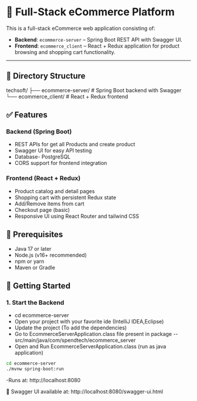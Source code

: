 # 🛒 Full-Stack eCommerce Platform

This is a full-stack eCommerce web application consisting of:

- **Backend**: `ecommerce-server` – Spring Boot REST API with Swagger UI.
- **Frontend**: `ecommerce_client` – React + Redux application for product browsing and shopping cart functionality.
---

## 📁 Directory Structure
techsoft/
├── ecommerce-server/ # Spring Boot backend with Swagger
└── ecommerce_client/ # React + Redux frontend

## ✅ Features

### Backend (Spring Boot)
- REST APIs for get all Products and create product
- Swagger UI for easy API testing
- Database- PostgreSQL
- CORS support for frontend integration

### Frontend (React + Redux)
- Product catalog and detail pages
- Shopping cart with persistent Redux state
- Add/Remove items from cart
- Checkout page (basic)
- Responsive UI using React Router and tailwind CSS

## 🔧 Prerequisites

- Java 17 or later
- Node.js (v16+ recommended)
- npm or yarn
- Maven or Gradle

## 🚀 Getting Started

### 1. Start the Backend
- cd ecommerce-server
- Open your project with your favorite ide (IntelliJ IDEA,Eclipse)
- Update the project (To add the dependencies)
- Go to EcommerceServerApplication.class file present in package -- src/main/java/com/spendtech/ecommerce_server
- Open and Run EcommerceServerApplication.class (run as java application)

```bash
cd ecommerce-server
./mvnw spring-boot:run
```

-Runs at: http://localhost:8080

📘 Swagger UI available at:
http://localhost:8080/swagger-ui.html

